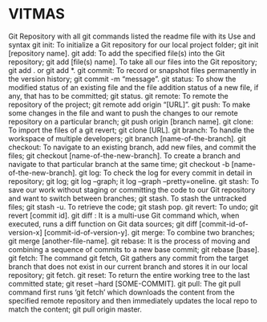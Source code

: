 # VITMAS
Git Repository with all git commands listed the readme file with its Use and syntax
git init:
To initialize a Git repository for our local project folder; git init [repository name].
git add:
To add the specified file(s) into the Git repository; git add [file(s) name].
To take all our files into the Git repository; git add . or git add *.
git commit:
To record or snapshot files permanently in the version history; git commit -m “message”.
git status:
To show the modified status of an existing file and the file addition status of a new file, if any, that has to be committed; git status.
git remote:
To remote the repository of the project; git remote add origin “[URL]”.
git push:
To make some changes in the file and want to push the changes to our remote repository on a particular branch; git push origin [branch name].
git clone:
To import the files of a git revert; git clone [URL].
git branch:
To handle the workspace of multiple developers; git branch [name-of-the-branch].
git checkout:
To navigate to an existing branch, add new files, and commit the files; git checkout [name-of-the-new-branch].
To create a branch and navigate to that particular branch at the same time; git checkout -b [name-of-the-new-branch].
git log:
To check the log for every commit in detail in repository; git log; git log –graph; it log –graph –pretty=oneline.
git stash:
To save our work without staging or committing the code to our Git repository and want to switch between branches; git stash.
To stash the untracked files; git stash -u.
To retrieve the code; git stash pop.
git revert:
To undo; git revert [commit id].
git diff :
It is a multi-use Git command which, when executed, runs a diff function on Git data sources; git diff [commit-id-of-version-x] [commit-id-of-version-y].
git merge:
To combine two branches; git merge [another-file-name].
git rebase:
It is the process of moving and combining a sequence of commits to a new base commit; git rebase [base].
git fetch: 
The command git fetch, Git gathers any commit from the target branch that does not exist in our current branch and stores it in our local repository; git fetch.
git reset:
To return the entire working tree to the last committed state; git reset –hard [SOME-COMMIT].
git pull: 
The git pull command first runs ‘git fetch’ which downloads the content from the specified remote repository and then immediately updates the local repo to match the content; git pull origin master.
